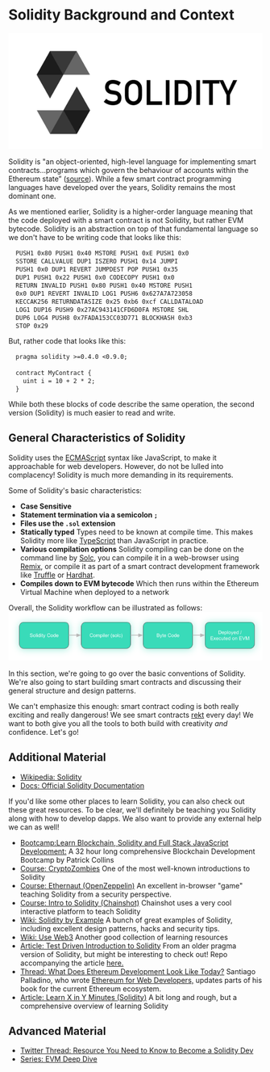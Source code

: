   Solidity Background and Context
===============================

  ![solidity logo](../../../img/S03/solidity-logo-2.png)

 Solidity is "an object-oriented, high-level language for implementing smart contracts...programs which govern the behaviour of accounts within the Ethereum state” ([source](https://docs.soliditylang.org/en/latest/)). While a few smart contract programming languages have developed over the years, Solidity remains the most dominant one.

 As we mentioned earlier, Solidity is a higher-order language meaning that the code deployed with a smart contract is not Solidity, but rather EVM bytecode. Solidity is an abstraction on top of that fundamental language so we don't have to be writing code that looks like this: 
```
  PUSH1 0x80 PUSH1 0x40 MSTORE PUSH1 0xE PUSH1 0x0   
  SSTORE CALLVALUE DUP1 ISZERO PUSH1 0x14 JUMPI   
  PUSH1 0x0 DUP1 REVERT JUMPDEST POP PUSH1 0x35   
  DUP1 PUSH1 0x22 PUSH1 0x0 CODECOPY PUSH1 0x0   
  RETURN INVALID PUSH1 0x80 PUSH1 0x40 MSTORE PUSH1   
  0x0 DUP1 REVERT INVALID LOG1 PUSH6 0x627A7A723058   
  KECCAK256 RETURNDATASIZE 0x25 0xb6 0xcf CALLDATALOAD   
  LOG1 DUP16 PUSH9 0x27AC943141CFD6D0FA MSTORE SHL   
  DUP6 LOG4 PUSH8 0x7FADA153CC03D771 BLOCKHASH 0xb3   
  STOP 0x29    
```
 But, rather code that looks like this: 
```
  pragma solidity >=0.4.0 <0.9.0;  
  
  contract MyContract {      
    uint i = 10 + 2 * 2;  
  }    
```
 While both these blocks of code describe the same operation, the second version (Solidity) is much easier to read and write. 

 General Characteristics of Solidity
-----------------------------------

 Solidity uses the [ECMAScript](https://en.wikipedia.org/wiki/ECMAScript) syntax like JavaScript, to make it approachable for web developers. However, do not be lulled into complacency! Solidity is much more demanding in its requirements.

 Some of Solidity's basic characteristics: 
* **Case Sensitive**
* **Statement termination via a semicolon `;`**
* **Files use the `.sol` extension**
* **Statically typed** Types need to be known at compile time. This makes Solidity more like [TypeScript](https://en.wikipedia.org/wiki/TypeScript) than JavaScript in practice.
* **Various compilation options** Solidity compiling can be done on the command line by [Solc](https://docs.soliditylang.org/en/latest/installing-solidity.html), you can compile it in a web-browser using [Remix,](http://remix.ethereum.org/) or compile it as part of a smart contract development framework like [Truffle](https://www.trufflesuite.com/) or [Hardhat](https://www.hardhat.org).
* **Compiles down to EVM bytecode** Which then runs within the Ethereum Virtual Machine when deployed to a network

 Overall, the Solidity workflow can be illustrated as follows: ![graphic showing workflow of solidity to EVM](../../../img/S03/solidity-workflow.png)

 

 In this section, we're going to go over the basic conventions of Solidity. We're also going to start building smart contracts and discussing their general structure and design patterns.

 We can't emphasize this enough: smart contract coding is both really exciting and really dangerous! We see smart contracts [rekt](https://rekt.news/) every day! We want to both give you all the tools to both build with creativity *and* confidence. Let's go!

 Additional Material
-------------------

 * [Wikipedia: Solidity](https://en.wikipedia.org/wiki/Solidity)
* [Docs: Official Solidity Documentation](https://docs.soliditylang.org/en/latest/)

 If you'd like some other places to learn Solidity, you can also check out these great resources. To be clear, we'll definitely be teaching you Solidity along with how to develop dapps. We also want to provide any external help we can as well!
 
* [Bootcamp:Learn Blockchain, Solidity and Full Stack JavaScript Development:](https://www.freecodecamp.org/news/learn-blockchain-solidity-full-stack-javascript-development/) A 32 hour long comprehensive Blockchain Development Bootcamp by Patrick Collins
* [Course: CryptoZombies](https://cryptozombies.io/) One of the most well-known introductions to Solidity
* [Course: Ethernaut (OpenZeppelin)](https://ethernaut.openzeppelin.com/) An excellent in-browser "game" teaching Solidity from a security perspective.
* [Course: Intro to Solidity (Chainshot)](https://www.chainshot.com/learn/solidity) Chainshot uses a very cool interactive platform to teach Solidity
* [Wiki: Solidity by Example](https://www.solidity-by-example.org) A bunch of great examples of Solidity, including excellent design patterns, hacks and security tips.
* [Wiki: Use Web3](https://useweb3.xyz/) Another good collection of learning resources
* [Article: Test Driven Introduction to Solidity](https://michalzalecki.com/ethereum-test-driven-introduction-to-solidity/) From an older pragma version of Solidity, but might be interesting to check out! Repo accompanying the article [here.](https://github.com/MichalZalecki/tdd-solidity-intro)
* [Thread: What Does Ethereum Development Look Like Today?](https://twitter.com/smpalladino/status/1421901085279756300) Santiago Palladino, who wrote [Ethereum for Web Developers,](https://www.apress.com/gp/book/9781484252772) updates parts of his book for the current Ethereum ecosystem.
* [Article: Learn X in Y Minutes (Solidity)](https://learnxinyminutes.com/docs/solidity/) A bit long and rough, but a comprehensive overview of learning Solidity

Advanced Material
-------------------
* [Twitter Thread: Resource You Need to Know to Become a Solidity Dev ](https://twitter.com/bensparks_/status/1513238520575537162)
* [Series: EVM Deep Dive](https://noxx.substack.com/p/evm-deep-dives-the-path-to-shadowy)
